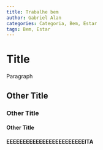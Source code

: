 ```yaml
---
title: Trabalhe bem
author: Gabriel Alan
categories: Categoria, Bem, Estar
tags: Bem, Estar
---
```


# Title

Paragraph

## Other Title
### Other Title
#### Other Title
#### EEEEEEEEEEEEEEEEEEEEEEEEITA